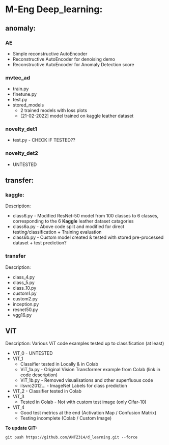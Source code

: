 # M-Eng Deep_learning:

## anomaly:

### AE
* Simple reconstructive AutoEncoder
* Reconstructive AutoEncoder for denoising demo
* Reconstructive AutoEncoder for Anomaly Detection score

### mvtec_ad
* train.py
* finetune.py
* test.py
* stored_models 
	* 2 trained models with loss plots
	* [21-02-2022] model trained on kaggle leather dataset

### novelty_det1
* test.py - CHECK IF TESTED??

### novelty_det2
* UNTESTED

## transfer:

### kaggle:

Description:

* class6.py - Modified ResNet-50 model from 100 classes to 6 classes, corresponding to the 6 **Kaggle** leather dataset catagories
* class6a.py - Above code split and modified for direct testing/classification + Training evaluation
* class6b.py - Custom model created & tested with stored pre-processed dataset + test prediction?
	
### transfer

Description:

* class_4.py
* class_5.py
* class_10.py
* custom1.py
* custom2.py
* inception.py
* resnet50.py
* vgg16.py

## ViT

Description: Various ViT code examples tested up to classification (at least)

* ViT_0 - UNTESTED
* ViT_1
	* Classifier tested in Locally & in Colab
	* ViT_1a.py - Original Vision Transformer example from Colab (link in code description)
	* ViT_1b.py - Removed visualisations and other superfluous code
	* ilsvrc2012... - ImageNet Labels for class prediction
* ViT_2 - Classifier tested in Colab
* ViT_3
	* Tested in Colab - Not with custom test image (only Cifar-10)
* ViT_4 
	* Good test metrics at the end (Activation Map / Confusion Matrix)
	* Testing incomplete (Colab / Custom Image)


**To update GIT:**

	git push https://github.com/ANTZ314/d_learning.git --force
